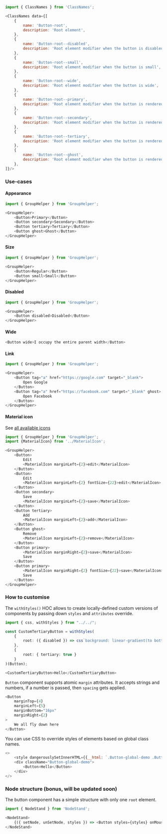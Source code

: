 ```js noeditor
import { ClassNames } from 'ClassNames';

<ClassNames data={[
    {
        name: 'Button-root',
        description: 'Root element',
    },
    {
        name: 'Button-root--disabled',
        description: 'Root element modifier when the button is disabled',
    },
    {
        name: 'Button-root--small',
        description: 'Root element modifier when the button is small',
    },
    {
        name: 'Button-root--wide',
        description: 'Root element modifier when the button is wide',
    },
    {
        name: 'Button-root--primary',
        description: 'Root element modifier when the button is rendered as primary',
    },
    {
        name: 'Button-root--secondary',
        description: 'Root element modifier when the button is rendered as secondary',
    },
    {
        name: 'Button-root--tertiary',
        description: 'Root element modifier when the button is rendered as tertiary',
    },
    {
        name: 'Button-root--ghost',
        description: 'Root element modifier when the button is rendered as ghost',
    },
]}/>
```

### Use-cases

#### Appearance

```js
import { GroupHelper } from 'GroupHelper';

<GroupHelper>
    <Button>Primary</Button>
    <Button secondary>Secondary</Button>
    <Button tertiary>Tertiary</Button>
    <Button ghost>Ghost</Button>
</GroupHelper>
```

#### Size

```js
import { GroupHelper } from 'GroupHelper';

<GroupHelper>
    <Button>Regular</Button>
    <Button small>Small</Button>
</GroupHelper>
```

#### Disabled

```js
import { GroupHelper } from 'GroupHelper';

<GroupHelper>
    <Button disabled>Disabled</Button>
</GroupHelper>
```

#### Wide

```js
<Button wide>I occupy the entire parent width</Button>
```

#### Link

```js
import { GroupHelper } from 'GroupHelper';

<GroupHelper>
    <Button tag="a" href="https://google.com" target="_blank">
        Open Google
    </Button>
    <Button tag="a" href="https://facebook.com" target="_blank" ghost>
        Open Facebook
    </Button>
</GroupHelper>
```

#### Material icon

See <a href="https://material.io/resources/icons/" target="_blank">all available icons</a>

```js
import { GroupHelper } from 'GroupHelper';
import {MaterialIcon} from '../MaterialIcon';

<GroupHelper>
    <Button>
        Edit
        <MaterialIcon marginLeft={2}>edit</MaterialIcon>
    </Button>
    <Button>
        Edit
        <MaterialIcon marginLeft={2} fontSize={22}>edit</MaterialIcon>
    </Button>
    <Button secondary>
        Save
        <MaterialIcon marginLeft={2}>save</MaterialIcon>
    </Button>
    <Button tertiary>
        Add
        <MaterialIcon marginLeft={2}>add</MaterialIcon>
    </Button>
    <Button ghost>
        Remove
        <MaterialIcon marginLeft={2}>remove</MaterialIcon>
    </Button>
    <Button primary>
        <MaterialIcon marginRight={2}>save</MaterialIcon>
        Save
    </Button>
    <Button primary>
        <MaterialIcon marginRight={2} fontSize={22}>save</MaterialIcon>
        Save
    </Button>
</GroupHelper>
```

### How to customise

The `withStyles()` HOC allows to create locally-defined custom versions of components by passing down `styles` and `attributes` override.

```typescript jsx
import { css, withStyles } from "../../";

const CustomTertiaryButton = withStyles(
    {
        root: ({ disabled }) => css`background: linear-gradient(to bottom, #f0f9ff 0%,#cbebff 47%,#a1dbff 100%);`,
    },
    { 
        root: { tertiary: true }
    }
)(Button);

<CustomTertiaryButton>Hello</CustomTertiaryButton>
```

`Button` component supports atomic `margin` attributes. It accepts strings and numbers, if a number is passed, then `spacing` gets applied.

```js
<Button 
    marginTop={4}
    marginLeft={5}
    marginBottom="16px"
    marginRight={2}
>
    We all fly down here
</Button>
```

You can use CSS to override styles of elements based on global class names.

```js
<>
    <style dangerouslySetInnerHTML={{__html: `.Button-global-demo .Button-root { border: 1px solid red; };`}} />
    <div className="Button-global-demo">
        <Button>Hello</Button>
    </div>
</>
```

### Node structure (bonus, will be updated soon)

The button component has a simple structure with only one `root` element.

```js noeditor
import { NodeStand } from 'NodeStand';

<NodeStand>
    {({ setNode, unSetNode, styles }) => <Button styles={styles} onMouseEnter={() => setNode('root')} onMouseLeave={() => unSetNode('root')}>Hello</Button>}
</NodeStand>
```
